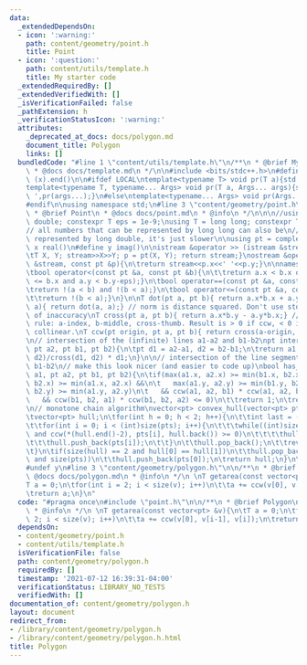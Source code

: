 ```yaml
---
data:
  _extendedDependsOn:
  - icon: ':warning:'
    path: content/geometry/point.h
    title: Point
  - icon: ':question:'
    path: content/utils/template.h
    title: My starter code
  _extendedRequiredBy: []
  _extendedVerifiedWith: []
  _isVerificationFailed: false
  _pathExtension: h
  _verificationStatusIcon: ':warning:'
  attributes:
    _deprecated_at_docs: docs/polygon.md
    document_title: Polygon
    links: []
  bundledCode: "#line 1 \"content/utils/template.h\"\n/**\n * @brief My starter code\n\
    \ * @docs docs/template.md\n */\n\n#include <bits/stdc++.h>\n#define all(x) (x).begin(),\
    \ (x).end()\n\n#ifdef LOCAL\ntemplate<typename T> void pr(T a){std::cerr<<a<<std::endl;}\n\
    template<typename T, typename... Args> void pr(T a, Args... args){std::cerr<<a<<'\
    \ ',pr(args...);}\n#else\ntemplate<typename... Args> void pr(Args... args){}\n\
    #endif\n\nusing namespace std;\n#line 3 \"content/geometry/point.h\"\n\n/**\n\
    \ * @brief Point\n * @docs docs/point.md\n * @info\n */\n\n\n//using T = long\
    \ double; constexpr T eps = 1e-9;\nusing T = long long; constexpr T eps = 0;\n\
    // all numbers that can be represented by long long can also be\n// accurately\
    \ represented by long double, it's just slower\n\nusing pt = complex<T>;\n#define\
    \ x real()\n#define y imag()\n\nistream &operator >> (istream &stream, pt &p){\n\
    \tT X, Y; stream>>X>>Y; p = pt(X, Y); return stream;}\nostream &operator << (ostream\
    \ &stream, const pt &p){\n\treturn stream<<p.x<<' '<<p.y;}\n\nnamespace std{\n\
    \tbool operator<(const pt &a, const pt &b){\n\t\treturn a.x < b.x or (a.x-eps\
    \ <= b.x and a.y < b.y-eps);}\n\tbool operator==(const pt &a, const pt &b){\n\t\
    \treturn !(a < b) and !(b < a);}\n\tbool operator<=(const pt &a, const pt &b){\n\
    \t\treturn !(b < a);}\n}\n\nT dot(pt a, pt b){ return a.x*b.x + a.y*b.y;}\nT norm(pt\
    \ a){ return dot(a, a);} // norm is distance squared. Don't use std::norm because\
    \ of inaccuracy\nT cross(pt a, pt b){ return a.x*b.y - a.y*b.x;} // right hand\
    \ rule: a-index, b-middle, cross-thumb. Result is > 0 if ccw, < 0 if cw, 0 if\
    \ collinear.\nT ccw(pt origin, pt a, pt b){ return cross(a-origin, b-origin);}\n\
    \n// intersection of the (infinite) lines a1-a2 and b1-b2\npt intersect(pt a1,\
    \ pt a2, pt b1, pt b2){\n\tpt d1 = a2-a1, d2 = b2-b1;\n\treturn a1 + cross(b1-a1,\
    \ d2)/cross(d1, d2) * d1;\n}\n\n// intersection of the line segments a1-a2 and\
    \ b1-b2\n// make this look nicer (and easier to code up)\nbool has_intersect(pt\
    \ a1, pt a2, pt b1, pt b2){\n\tif(max(a1.x, a2.x) >= min(b1.x, b2.x) && max(b1.x,\
    \ b2.x) >= min(a1.x, a2.x) &&\n\t   max(a1.y, a2.y) >= min(b1.y, b2.y) && max(b1.y,\
    \ b2.y) >= min(a1.y, a2.y)\n\t   && ccw(a1, a2, b1) * ccw(a1, a2, b2) <= 0\n\t\
    \   && ccw(b1, b2, a1) * ccw(b1, b2, a2) <= 0)\n\t\treturn 1;\n\treturn 0;\n}\n\
    \n// monotone chain algorithm\nvector<pt> convex_hull(vector<pt> pts){\n\tsort(all(pts));\n\
    \tvector<pt> hull;\n\tfor(int h = 0; h < 2; h++){\n\t\tint last = (int)size(hull);\n\
    \t\tfor(int i = 0; i < (int)size(pts); i++){\n\t\t\twhile((int)size(hull) >= last+2\
    \ and ccw(*(hull.end()-2), pts[i], hull.back()) >= 0)\n\t\t\t\thull.pop_back();\n\
    \t\t\thull.push_back(pts[i]);\n\t\t}\n\t\thull.pop_back();\n\t\treverse(all(pts));\n\
    \t}\n\tif(size(hull) == 2 and hull[0] == hull[1])\n\t\thull.pop_back();\n\tif(!size(hull)\
    \ and size(pts))\n\t\thull.push_back(pts[0]);\n\treturn hull;\n}\n\n\n#undef x\n\
    #undef y\n#line 3 \"content/geometry/polygon.h\"\n\n/**\n * @brief Polygon\n *\
    \ @docs docs/polygon.md\n * @info\n */\n \nT getarea(const vector<pt> &v){\n\t\
    T a = 0;\n\tfor(int i = 2; i < size(v); i++)\n\t\ta += ccw(v[0], v[i-1], v[i]);\n\
    \treturn a;\n}\n"
  code: "#pragma once\n#include \"point.h\"\n\n/**\n * @brief Polygon\n * @docs docs/polygon.md\n\
    \ * @info\n */\n \nT getarea(const vector<pt> &v){\n\tT a = 0;\n\tfor(int i =\
    \ 2; i < size(v); i++)\n\t\ta += ccw(v[0], v[i-1], v[i]);\n\treturn a;\n}"
  dependsOn:
  - content/geometry/point.h
  - content/utils/template.h
  isVerificationFile: false
  path: content/geometry/polygon.h
  requiredBy: []
  timestamp: '2021-07-12 16:39:31-04:00'
  verificationStatus: LIBRARY_NO_TESTS
  verifiedWith: []
documentation_of: content/geometry/polygon.h
layout: document
redirect_from:
- /library/content/geometry/polygon.h
- /library/content/geometry/polygon.h.html
title: Polygon
---
```


